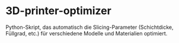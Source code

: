 # 3D-printer-optimizer

 Python-Skript, das automatisch die Slicing-Parameter (Schichtdicke, Füllgrad, etc.) für verschiedene Modelle und Materialien optimiert.
